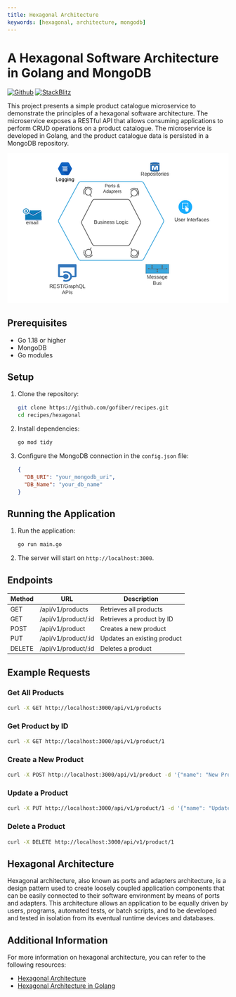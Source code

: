 ```yaml
---
title: Hexagonal Architecture
keywords: [hexagonal, architecture, mongodb]
---
```


# A Hexagonal Software Architecture in Golang and MongoDB

[![Github](https://img.shields.io/static/v1?label=&message=Github&color=2ea44f&style=for-the-badge&logo=github)](https://github.com/gofiber/recipes/tree/master/hexagonal) [![StackBlitz](https://img.shields.io/static/v1?label=&message=StackBlitz&color=2ea44f&style=for-the-badge&logo=StackBlitz)](https://stackblitz.com/github/gofiber/recipes/tree/master/hexagonal)

This project presents a simple product catalogue microservice to demonstrate the principles of a hexagonal software architecture. The microservice exposes a RESTful API that allows consuming applications to perform CRUD operations on a product catalogue. The microservice is developed in Golang, and the product catalogue data is persisted in a MongoDB repository.

![Hexagonal Architecture](Hexagonal-Arch.png)

## Prerequisites

- Go 1.18 or higher
- MongoDB
- Go modules

## Setup

1. Clone the repository:
    ```sh
    git clone https://github.com/gofiber/recipes.git
    cd recipes/hexagonal
    ```

2. Install dependencies:
    ```sh
    go mod tidy
    ```

3. Configure the MongoDB connection in the `config.json` file:
    ```json
    {
      "DB_URI": "your_mongodb_uri",
      "DB_Name": "your_db_name"
    }
    ```

## Running the Application

1. Run the application:
    ```sh
    go run main.go
    ```

2. The server will start on `http://localhost:3000`.

## Endpoints

| Method | URL              | Description                      |
| ------ | ---------------- | -------------------------------- |
| GET    | /api/v1/products | Retrieves all products           |
| GET    | /api/v1/product/:id | Retrieves a product by ID       |
| POST   | /api/v1/product  | Creates a new product            |
| PUT    | /api/v1/product/:id | Updates an existing product     |
| DELETE | /api/v1/product/:id | Deletes a product               |

## Example Requests

### Get All Products
```sh
curl -X GET http://localhost:3000/api/v1/products
```

### Get Product by ID
```sh
curl -X GET http://localhost:3000/api/v1/product/1
```

### Create a New Product
```sh
curl -X POST http://localhost:3000/api/v1/product -d '{"name": "New Product", "price": 100}' -H "Content-Type: application/json"
```

### Update a Product
```sh
curl -X PUT http://localhost:3000/api/v1/product/1 -d '{"name": "Updated Product", "price": 150}' -H "Content-Type: application/json"
```

### Delete a Product
```sh
curl -X DELETE http://localhost:3000/api/v1/product/1
```

## Hexagonal Architecture

Hexagonal architecture, also known as ports and adapters architecture, is a design pattern used to create loosely coupled application components that can be easily connected to their software environment by means of ports and adapters. This architecture allows an application to be equally driven by users, programs, automated tests, or batch scripts, and to be developed and tested in isolation from its eventual runtime devices and databases.

## Additional Information

For more information on hexagonal architecture, you can refer to the following resources:
- [Hexagonal Architecture](https://alistair.cockburn.us/hexagonal-architecture/)
- [Hexagonal Architecture in Golang](https://medium.com/@matryer/hexagonal-architecture-in-go-2b5e0df2d8f8)
